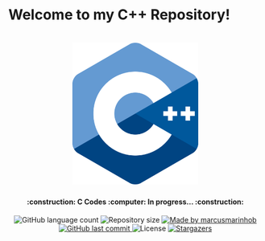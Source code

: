 # Welcome to my C++ Repository!


<h1 align="center">
    <img alt="C++ Codes" title="#CppCodes" src="./cpplogo.png" width="250px" />
</h1>

<h4 align="center"> 
	:construction: C Codes :computer: In progress... :construction:
</h4>
<p align="center">
  <img alt="GitHub language count" src="https://img.shields.io/github/languages/count/marcusmarinhob/cpp-studies?color=00589c">

  <img alt="Repository size" src="https://img.shields.io/github/repo-size/marcusmarinhob/cpp-studies?color=00589c">
	
  <a href="https://www.linkedin.com/in/marcusmarinho/">
    <img alt="Made by marcusmarinhob" src="https://img.shields.io/badge/made%20by-marcusmarinhob-00589c">
  </a>

  <a href="https://github.com/marcusmarinhob/cpp-studies/commits/master">
    <img alt="GitHub last commit" src="https://img.shields.io/github/last-commit/marcusmarinhob/cpp-studies?color=00589c">
  </a>

  <img alt="License" src="https://img.shields.io/badge/license-MIT-00589c">
   <a href="https://github.com/marcusmarinhob/cpp-studies/stargazers">
    <img alt="Stargazers" src="https://img.shields.io/github/stars/marcusmarinhob/cpp-studies?style=social">
  </a>
</p>